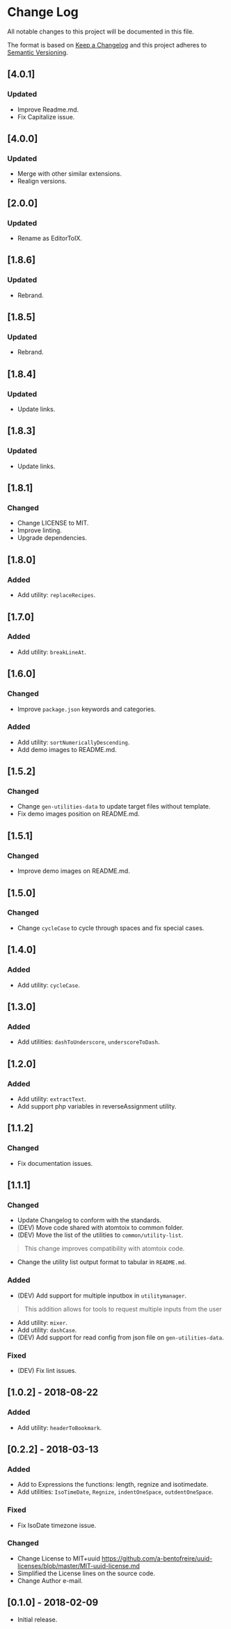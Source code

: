 # Change Log
All notable changes to this project will be documented in this file.

The format is based on [Keep a Changelog](http://keepachangelog.com/en/1.0.0/)
and this project adheres to [Semantic Versioning](http://semver.org/spec/v2.0.0.html).

## [4.0.1]
### Updated
- Improve Readme.md.
- Fix Capitalize issue.

## [4.0.0]
### Updated
- Merge with other similar extensions.
- Realign versions.

## [2.0.0]
### Updated
- Rename as EditorToIX.

## [1.8.6]
### Updated
- Rebrand.

## [1.8.5]
### Updated
- Rebrand.

## [1.8.4]
### Updated
- Update links.


## [1.8.3]
### Updated
- Update links.

## [1.8.1]
### Changed
- Change LICENSE to MIT.
- Improve linting.
- Upgrade dependencies.

## [1.8.0]
### Added
- Add utility: `replaceRecipes`.

## [1.7.0]
### Added
- Add utility: `breakLineAt`.

## [1.6.0]
### Changed
- Improve `package.json` keywords and categories.
### Added
- Add utility: `sortNumericallyDescending`.
- Add demo images to README.md.

## [1.5.2]
### Changed
- Change `gen-utilities-data` to update target files without template.
- Fix demo images position on README.md.

## [1.5.1]
### Changed
- Improve demo images on README.md.

## [1.5.0]
### Changed
- Change `cycleCase` to cycle through spaces and fix special cases.

## [1.4.0]
### Added
- Add utility: `cycleCase`.

## [1.3.0]
### Added
- Add utilities: `dashToUnderscore`, `underscoreToDash`.

## [1.2.0]
### Added
- Add utility: `extractText`.
- Add support php variables in reverseAssignment utility.

## [1.1.2]
### Changed
- Fix documentation issues.

## [1.1.1]
### Changed
- Update Changelog to conform with the standards.
- (DEV) Move code shared with atomtoix to common folder.
- (DEV) Move the list of the utilities to `common/utility-list`.
> This change improves compatibility with atomtoix code.
- Change the utility list output format to tabular in `README.md`.

### Added
- (DEV) Add support for multiple inputbox in `utilitymanager`.
 > This addition allows for tools to request multiple inputs from the user
- Add utility: `mixer`.
- Add utility: `dashCase`.
- (DEV) Add support for read config from json file on `gen-utilities-data`.

### Fixed
- (DEV) Fix lint issues.


## [1.0.2] - 2018-08-22
### Added
- Add utility: `headerToBookmark`.

## [0.2.2] - 2018-03-13
### Added
- Add to Expressions the functions: length, regnize and isotimedate.
- Add utilities: `IsoTimeDate`, `Regnize`, `indentOneSpace`, `outdentOneSpace`.

### Fixed
- Fix IsoDate timezone issue.

### Changed
- Change License to MIT+uuid https://github.com/a-bentofreire/uuid-licenses/blob/master/MIT-uuid-license.md
- Simplified the License lines on the source code.
- Change Author e-mail.


## [0.1.0] - 2018-02-09
- Initial release.
